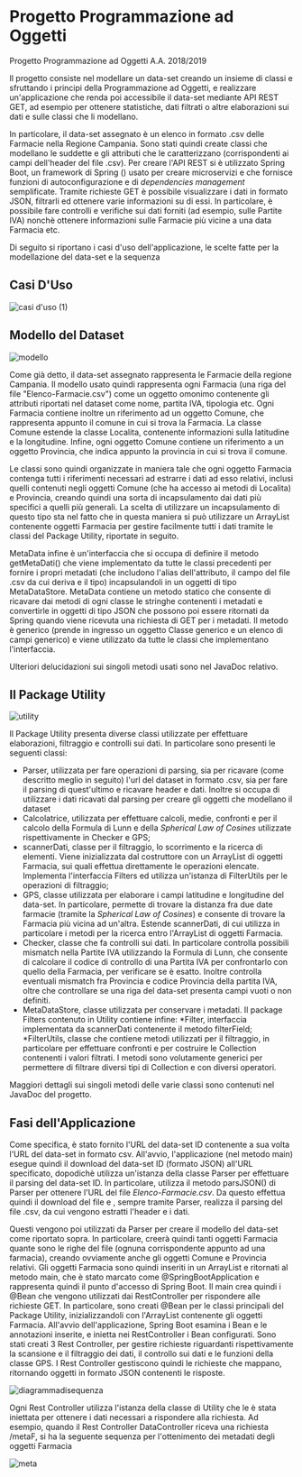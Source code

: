 # Progetto Programmazione ad Oggetti
Progetto Programmazione ad Oggetti A.A. 2018/2019 

Il progetto consiste nel modellare un data-set creando un insieme di classi e sfruttando i principi della Programmazione ad Oggetti, e 
realizzare un'applicazione che renda poi accessibile il data-set mediante API REST GET, ad esempio per ottenere statistiche, dati filtrati o
altre elaborazioni sui dati e sulle classi che li modellano.

In particolare, il data-set assegnato è un elenco in formato .csv delle Farmacie nella Regione Campania. Sono stati quindi create classi
che modellano le suddette e gli attributi che le caratterizzano (corrispondenti ai campi dell'header del file .csv). 
Per creare l'API REST si è utilizzato Spring Boot, un framework di Spring () usato per creare microservizi e che fornisce funzioni di
autoconfigurazione e di *dependencies management* semplificate. Tramite richieste GET è possibile visualizzare i dati in formato JSON, filtrarli ed ottenere varie informazioni su di essi. In particolare, è possibile fare controlli e verifiche
sui dati forniti (ad esempio, sulle Partite IVA) nonchè ottenere informazioni sulle Farmacie più vicine a una data Farmacia etc.

Di seguito si riportano i casi d'uso dell'applicazione, le scelte fatte per la modellazione del data-set e la sequenza 

## Casi D'Uso 

![casi d'uso (1)](https://user-images.githubusercontent.com/48209182/59587173-f7739080-90e4-11e9-9ed7-12a1d33ceec7.png)

## Modello del Dataset

![modello](https://user-images.githubusercontent.com/48209182/59630672-371e9480-9146-11e9-8e2e-4b8df4f9ff3a.png)

Come già detto, il data-set assegnato rappresenta le Farmacie della regione Campania. Il modello usato quindi rappresenta ogni Farmacia (una riga del file "Elenco-Farmacie.csv") come un oggetto omonimo contenente gli attributi riportati nel dataset come nome, partita IVA, tipologia etc. Ogni Farmacia contiene inoltre un riferimento ad un oggetto Comune, che rappresenta appunto il comune in cui si trova la Farmacia. La classe Comune estende la classe Localita, contenente informazioni sulla latitudine e la longitudine. Infine, ogni oggetto
Comune contiene un riferimento a un oggetto Provincia, che indica appunto la provincia in cui si trova il comune.

Le classi sono quindi organizzate in maniera tale che ogni oggetto Farmacia contenga tutti i riferimenti necessari ad estrarre i dati ad esso relativi, inclusi quelli contenuti negli oggetti Comune (che ha accesso ai metodi di Localita) e Provincia, creando quindi una sorta di incapsulamento dai dati più specifici a quelli più generali. La scelta di utilizzare un incapsulamento di questo tipo sta nel fatto che in questa maniera si può utilizzare un ArrayList contenente oggetti Farmacia per gestire facilmente tutti i dati tramite le classi del Package Utility, riportate in seguito.

MetaData infine è un'interfaccia che si occupa di definire il metodo getMetaDati() che viene implementato da tutte le classi precedenti per fornire i propri metadati (che includono l'alias dell'attributo, il campo del file .csv da cui deriva e il tipo) incapsulandoli in un oggetti di tipo MetaDataStore. MetaData contiene un metodo statico che consente di ricavare dai metodi di ogni classe le stringhe contenenti i metadati e convertirle in oggetti di tipo JSON che possono poi essere ritornati da Spring quando viene ricevuta una richiesta di GET per i metadati. Il metodo è generico (prende in ingresso un oggetto Classe generico e un elenco di campi generico) e viene utilizzato da tutte le classi che implementano l'interfaccia.

Ulteriori delucidazioni sui singoli metodi usati sono nel JavaDoc relativo.

## Il Package Utility

![utility](https://user-images.githubusercontent.com/48209182/59623705-23b6fd80-9135-11e9-80df-55720ff6eb75.png)

Il Package Utility presenta diverse classi utilizzate per effettuare elaborazioni, filtraggio e controlli sui dati. 
In particolare sono presenti le seguenti classi:
  * Parser, utilizzata per fare operazioni di parsing, sia per ricavare (come descritto meglio in seguito) l'url del dataset in formato     .csv, sia per fare il parsing di quest'ultimo e ricavare header e dati. Inoltre si occupa di utilizzare i dati ricavati dal parsing     per creare gli oggetti che modellano il dataset
  * Calcolatrice, utilizzata per effettuare calcoli, medie, confronti e per il calcolo della Formula di Lunn e della *Spherical Law of Cosines* utilizzate rispettivamente in Checker e GPS;
  * scannerDati, classe per il filtraggio, lo scorrimento e la ricerca di elementi. Viene inizializzata dal costruttore con un ArrayList di oggetti Farmacia, 
    sui quali effettua direttamente le operazioni elencate. Implementa l'interfaccia Filters ed utilizza un'istanza di FilterUtils per le operazioni di filtraggio;
  * GPS, classe utilizzata per elaborare i campi latitudine e longitudine del data-set. In particolare, permette di trovare la distanza fra due date farmacie (tramite la *Spherical Law of Cosines*) e consente di trovare
    la Farmacia più vicina ad un'altra. Estende scannerDati, di cui utilizza in particolare i metodi per la ricerca entro l'ArrayList di oggetti Farmacia.
  * Checker, classe che fa controlli sui dati. In particolare controlla possibili mismatch nella Partite IVA utilizzando la Formula di Lunn, che consente di calcolare il codice di controllo
    di una Partita IVA per confrontarlo con quello della Farmacia, per verificare se è esatto. Inoltre controlla eventuali mismatch fra Provincia e codice Provincia della partita IVA, oltre che controllare
    se una riga del data-set presenta campi vuoti o non definiti.
  * MetaDataStore, classe utilizzata per conservare i metadati.
Il package Filters contenuto in Utility contiene infine:
  *Filter, interfaccia implementata da scannerDati contenente il metodo filterField;
  *FilterUtils, classe che contiene metodi utilizzati per il filtraggio, in particolare per effettuare confronti e per costruire le Collection contenenti i valori filtrati. I metodi sono volutamente generici per
   permettere di filtrare diversi tipi di Collection e con diversi operatori.
  
Maggiori dettagli sui singoli metodi delle varie classi sono contenuti nel JavaDoc del progetto.

## Fasi dell'Applicazione

Come specifica, è stato fornito l'URL del data-set ID contenente a sua volta l'URL del data-set in formato csv. All'avvio, l'applicazione (nel metodo main) esegue
quindi il download del data-set ID (formato JSON) all'URL specificato, dopodichè utilizza un'istanza della classe Parser per effettuare il parsing del data-set ID.
In particolare, utilizza il metodo parsJSON() di Parser per ottenere l'URL del file *Elenco-Farmacie.csv*. Da questo effettua quindi il
download del file e , sempre tramite Parser, realizza il parsing del file .csv, da cui vengono estratti l'header e i dati.

Questi vengono poi utilizzati da Parser per creare il modello del data-set come riportato sopra. In particolare, creerà quindi tanti oggetti Farmacia
quante sono le righe del file (ognuna corrispondente appunto ad una farmacia), creando ovviamente anche gli oggetti Comune e Provincia relativi.
Gli oggetti Farmacia sono quindi inseriti in un ArrayList e ritornati al metodo main, che è stato marcato come @SpringBootApplication e rappresenta quindi
il punto d'accesso di Spring Boot. 
Il main crea quindi i @Bean che vengono utilizzati dai RestController per rispondere alle richieste GET. In particolare,
sono creati @Bean per le classi principali del Package Utility, inizializzandoli con l'ArrayList contenente gli oggetti Farmacia.
All'avvio dell'applicazione, Spring Boot esamina i Bean e le annotazioni inserite, e inietta nei RestController i Bean configurati. Sono stati creati
3 Rest Controller, per gestire richieste riguardanti rispettivamente la scansione e il filtraggio dei dati, il controllo sui dati e le funzioni della classe GPS.
I Rest Controller gestiscono quindi le richieste che mappano, ritornando oggetti in formato JSON contenenti le risposte.

![diagrammadisequenza](https://user-images.githubusercontent.com/48209182/59589469-4c65d580-90ea-11e9-9a14-a7fbfe21f1f2.png)

Ogni Rest Controller utilizza l'istanza della classe di Utility che le è stata iniettata per ottenere i dati necessari a rispondere alla richiesta. 
Ad esempio, quando il Rest Controller DataController riceva una richiesta /metaF, si ha la seguente sequenza per l'ottenimento dei metadati degli oggetti Farmacia

![meta](https://user-images.githubusercontent.com/48209182/59592571-96ea5080-90f0-11e9-99d5-6b0bc2d094d9.png)
